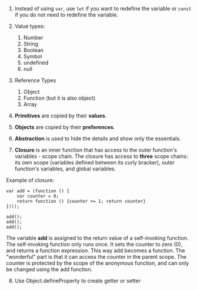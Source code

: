 1. Instead of using `var`, use `let` if you want to redefine the variable or `const` if you do not need to redefine the variable.
2. Value types: 
    1. Number
    2. String
    3. Boolean
    4. Symbol
    5. undefined
    6. null

3. Reference Types
    1. Object
    2. Function (but it is also object)
    3. Array

4. **Primitives** are copied by their **values**.
5. **Objects** are copied by their **preferences**.

6. **Abstraction** is used to hide the details and show only the essentials. 

7. **Closure** is an inner function that has access to the outer function's variables - scope chain. The closure has access to **three** scope chains: its own scope (variables defined between its curly bracker), outer function's variables, and global variables.

Example of closure:
```
var add = (function () {
    var counter = 0;
    return function () {counter += 1; return counter}
})();

add();
add();
add();
```
The variable **add** is assigned to the return value of a self-invoking function. 
The self-invoking function only runs once. It sets the counter to zero (0), and returns a function expression.
This way add becomes a function. The "wonderful" part is that it can access the counter in the parent scope.
The counter is protected by the scope of the anonymous function, and can only be changed using the add function.

8. Use Object.defineProperty to create getter or setter